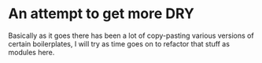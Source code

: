 # An attempt to get more DRY

Basically as it goes there has been a lot of copy-pasting various versions
of certain boilerplates, I will try as time goes on to refactor that stuff as
modules here.
